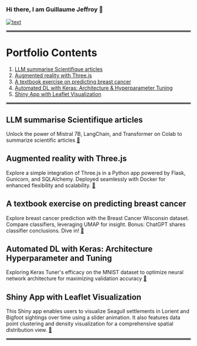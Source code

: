 ### Hi there, I am Guillaume Jeffroy 👋

[![text](https://img.shields.io/badge/LinkedIn-0077B5?style=for-the-badge&logo=linkedin&logoColor=white)](https://www.linkedin.com/in/guillaumejeffroy/)

<hr style="border:2px solid gray">

# Portfolio Contents
1. [LLM summarise Scientifique articles](#llm-summarise-scientifique-articles)
2. [Augmented reality with Three.js](#augmented-reality-with-threejs)
3. [A textbook exercise on predicting breast cancer](#a-textbook-exercise-on-predicting-breast-cancer)
4. [Automated DL with Keras: Architecture & Hyperparameter Tuning](#automated-dl-with-keras-architecture-hyperparameter-and-tuning)
5. [Shiny App with Leaflet Visualization](#shiny-app-with-leaflet-visualization)

<hr style="border:2px solid gray">

## LLM summarise Scientifique articles
Unlock the power of Mistral 7B, LangChain, and Transformer on Colab to summarize scientific articles [🔗](https://github.com/Gjeffroy/Mistral7b_scientific_article)

## Augmented reality with Three.js
Explore a simple integration of Three.js in a Python app powered by Flask, Gunicorn, and SQLAlchemy. Deployed seamlessly with Docker for enhanced flexibility and scalability. [🔗](https://github.com/Gjeffroy/AR_with_threejs)

## A textbook exercise on predicting breast cancer
Explore breast cancer prediction with the Breast Cancer Wisconsin dataset. Compare classifiers, leveraging UMAP for insight. Bonus: ChatGPT shares classifier conclusions. Dive in! [🔗](https://github.com/Gjeffroy/breast_cancer_classification)

## Automated DL with Keras: Architecture Hyperparameter and Tuning
Exploring Keras Tuner's efficacy on the MNIST dataset to optimize neural network architecture for maximizing validation accuracy [🔗](https://github.com/Gjeffroy/hyperparam_autotuning_keras/tree/main)

## Shiny App with Leaflet Visualization
This Shiny app enables users to visualize Seagull settlements in Lorient and Bigfoot sightings over time using a slider animation. It also features data point clustering and density visualization for a comprehensive spatial distribution view. [🔗](https://github.com/Gjeffroy/leaflet_viewer_shiny/tree/main)

<hr style="border:2px solid gray">

<!--
**Gjeffroy/gjeffroy** is a ✨ _special_ ✨ repository because its `README.md` (this file) appears on your GitHub profile.

Here are some ideas to get you started:

- 🔭 I’m currently working on ...
- 🌱 I’m currently learning ...
- 👯 I’m looking to collaborate on ...
- 🤔 I’m looking for help with ...
- 💬 Ask me about ...
- 📫 How to reach me: ...
- 😄 Pronouns: ...
- ⚡ Fun fact: ...
-->
